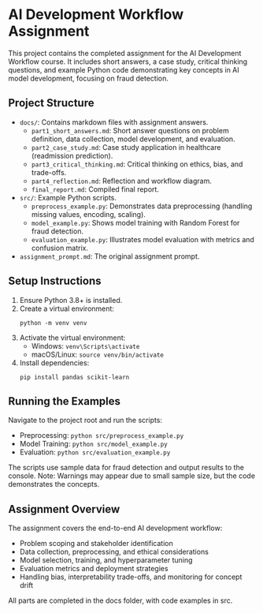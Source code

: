 # AI Development Workflow Assignment

This project contains the completed assignment for the AI Development Workflow course. It includes short answers, a case study, critical thinking questions, and example Python code demonstrating key concepts in AI model development, focusing on fraud detection.

## Project Structure

- `docs/`: Contains markdown files with assignment answers.
  - `part1_short_answers.md`: Short answer questions on problem definition, data collection, model development, and evaluation.
  - `part2_case_study.md`: Case study application in healthcare (readmission prediction).
  - `part3_critical_thinking.md`: Critical thinking on ethics, bias, and trade-offs.
  - `part4_reflection.md`: Reflection and workflow diagram.
  - `final_report.md`: Compiled final report.
- `src/`: Example Python scripts.
  - `preprocess_example.py`: Demonstrates data preprocessing (handling missing values, encoding, scaling).
  - `model_example.py`: Shows model training with Random Forest for fraud detection.
  - `evaluation_example.py`: Illustrates model evaluation with metrics and confusion matrix.
- `assignment_prompt.md`: The original assignment prompt.

## Setup Instructions

1. Ensure Python 3.8+ is installed.
2. Create a virtual environment:
   ```
   python -m venv venv
   ```
3. Activate the virtual environment:
   - Windows: `venv\Scripts\activate`
   - macOS/Linux: `source venv/bin/activate`
4. Install dependencies:
   ```
   pip install pandas scikit-learn
   ```

## Running the Examples

Navigate to the project root and run the scripts:

- Preprocessing: `python src/preprocess_example.py`
- Model Training: `python src/model_example.py`
- Evaluation: `python src/evaluation_example.py`

The scripts use sample data for fraud detection and output results to the console. Note: Warnings may appear due to small sample size, but the code demonstrates the concepts.

## Assignment Overview

The assignment covers the end-to-end AI development workflow:
- Problem scoping and stakeholder identification
- Data collection, preprocessing, and ethical considerations
- Model selection, training, and hyperparameter tuning
- Evaluation metrics and deployment strategies
- Handling bias, interpretability trade-offs, and monitoring for concept drift

All parts are completed in the docs folder, with code examples in src.
